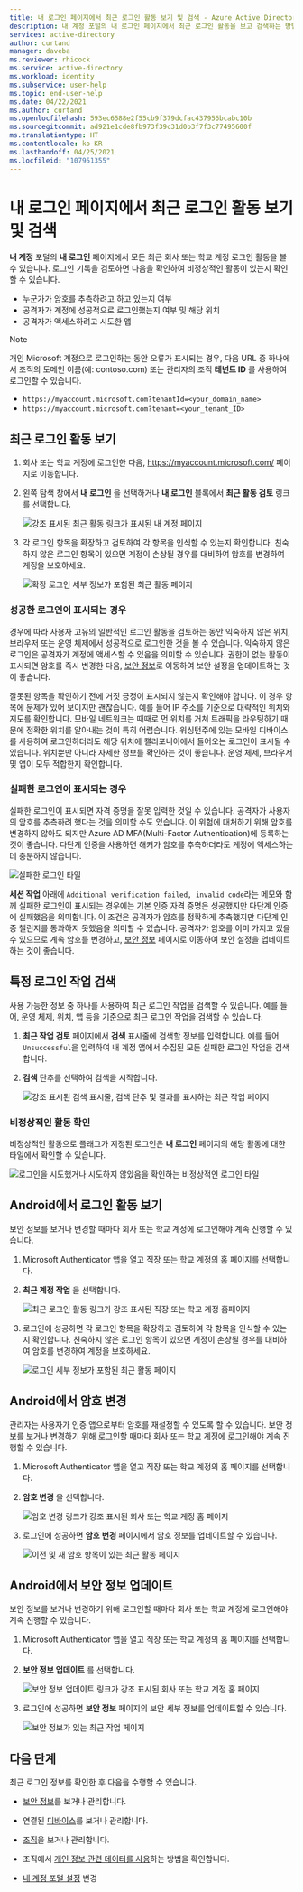 ```yaml
---
title: 내 로그인 페이지에서 최근 로그인 활동 보기 및 검색 - Azure Active Directory | Microsoft Docs
description: 내 계정 포털의 내 로그인 페이지에서 최근 로그인 활동을 보고 검색하는 방법을 자세히 설명합니다.
services: active-directory
author: curtand
manager: daveba
ms.reviewer: rhicock
ms.service: active-directory
ms.workload: identity
ms.subservice: user-help
ms.topic: end-user-help
ms.date: 04/22/2021
ms.author: curtand
ms.openlocfilehash: 593ec6588e2f55cb9f379dcfac437956bcabc10b
ms.sourcegitcommit: ad921e1cde8fb973f39c31d0b3f7f3c77495600f
ms.translationtype: HT
ms.contentlocale: ko-KR
ms.lasthandoff: 04/25/2021
ms.locfileid: "107951355"
---
```

# <a name="view-and-search-your-recent-sign-in-activity-from-the-my-sign-ins-page"></a>내 로그인 페이지에서 최근 로그인 활동 보기 및 검색

**내 계정** 포털의 **내 로그인** 페이지에서 모든 최근 회사 또는 학교 계정 로그인 활동을 볼 수 있습니다. 로그인 기록을 검토하면 다음을 확인하여 비정상적인 활동이 있는지 확인할 수 있습니다.

- 누군가가 암호를 추측하려고 하고 있는지 여부
- 공격자가 계정에 성공적으로 로그인했는지 여부 및 해당 위치
- 공격자가 액세스하려고 시도한 앱

>[!Note]
> 개인 Microsoft 계정으로 로그인하는 동안 오류가 표시되는 경우, 다음 URL 중 하나에서 조직의 도메인 이름(예: contoso.com) 또는 관리자의 조직 **테넌트 ID** 를 사용하여 로그인할 수 있습니다.
>
>   - `https://myaccount.microsoft.com?tenantId=<your_domain_name>`
>   - `https://myaccount.microsoft.com?tenant=<your_tenant_ID>`

## <a name="view-your-recent-sign-in-activity"></a>최근 로그인 활동 보기

1. 회사 또는 학교 계정에 로그인한 다음, https://myaccount.microsoft.com/ 페이지로 이동합니다.

1. 왼쪽 탐색 창에서 **내 로그인** 을 선택하거나 **내 로그인** 블록에서 **최근 활동 검토** 링크를 선택합니다.

    ![강조 표시된 최근 활동 링크가 표시된 내 계정 페이지](media/my-account-portal/my-account-portal-sign-ins.png)

1. 각 로그인 항목을 확장하고 검토하여 각 항목을 인식할 수 있는지 확인합니다. 친숙하지 않은 로그인 항목이 있으면 계정이 손상될 경우를 대비하여 암호를 변경하여 계정을 보호하세요.

    ![확장 로그인 세부 정보가 포함된 최근 활동 페이지](media/my-account-portal-sign-ins-page/recent-activity.png)

### <a name="if-you-see-a-successful-sign-in"></a>성공한 로그인이 표시되는 경우

경우에 따라 사용자 고유의 일반적인 로그인 활동을 검토하는 동안 익숙하지 않은 위치, 브라우저 또는 운영 체제에서 성공적으로 로그인한 것을 볼 수 있습니다. 익숙하지 않은 로그인은 공격자가 계정에 액세스할 수 있음을 의미할 수 있습니다. 권한이 없는 활동이 표시되면 암호를 즉시 변경한 다음, [보안 정보](https://mysignins.microsoft.com/security-info)로 이동하여 보안 설정을 업데이트하는 것이 좋습니다.

잘못된 항목을 확인하기 전에 거짓 긍정이 표시되지 않는지 확인해야 합니다. 이 경우 항목에 문제가 있어 보이지만 괜찮습니다. 예를 들어 IP 주소를 기준으로 대략적인 위치와 지도를 확인합니다. 모바일 네트워크는 때때로 먼 위치를 거쳐 트래픽을 라우팅하기 때문에 정확한 위치를 알아내는 것이 특히 어렵습니다. 워싱턴주에 있는 모바일 디바이스를 사용하여 로그인하더라도 해당 위치에 캘리포니아에서 들어오는 로그인이 표시될 수 있습니다. 위치뿐만 아니라 자세한 정보를 확인하는 것이 좋습니다. 운영 체제, 브라우저 및 앱이 모두 적합한지 확인합니다.

### <a name="if-you-see-an-unsuccessful-sign-in"></a>실패한 로그인이 표시되는 경우

실패한 로그인이 표시되면 자격 증명을 잘못 입력한 것일 수 있습니다. 공격자가 사용자의 암호를 추측하려 했다는 것을 의미할 수도 있습니다. 이 위험에 대처하기 위해 암호를 변경하지 않아도 되지만 Azure AD MFA(Multi-Factor Authentication)에 등록하는 것이 좋습니다. 다단계 인증을 사용하면 해커가 암호를 추측하더라도 계정에 액세스하는 데 충분하지 않습니다.

![실패한 로그인 타일](media/my-account-portal-sign-ins-page/unsuccessful.png)

**세션 작업** 아래에 `Additional verification failed, invalid code`라는 메모와 함께 실패한 로그인이 표시되는 경우에는 기본 인증 자격 증명은 성공했지만 다단계 인증에 실패했음을 의미합니다. 이 조건은 공격자가 암호를 정확하게 추측했지만 다단계 인증 챌린지를 통과하지 못했음을 의미할 수 있습니다. 공격자가 암호를 이미 가지고 있을 수 있으므로 계속 암호를 변경하고, [보안 정보](https://mysignins.microsoft.com/security-info) 페이지로 이동하여 보안 설정을 업데이트하는 것이 좋습니다.

## <a name="search-for-specific-sign-in-activity"></a>특정 로그인 작업 검색

사용 가능한 정보 중 하나를 사용하여 최근 로그인 작업을 검색할 수 있습니다. 예를 들어, 운영 체제, 위치, 앱 등을 기준으로 최근 로그인 작업을 검색할 수 있습니다.

1. **최근 작업 검토** 페이지에서 **검색** 표시줄에 검색할 정보를 입력합니다. 예를 들어 `Unsuccessful`을 입력하여 내 계정 앱에서 수집된 모든 실패한 로그인 작업을 검색합니다.

2. **검색** 단추를 선택하여 검색을 시작합니다.

    ![강조 표시된 검색 표시줄, 검색 단추 및 결과를 표시하는 최근 작업 페이지](media/my-account-portal-sign-ins-page/sign-in-search.png)

### <a name="confirm-unusual-activity"></a>비정상적인 활동 확인

비정상적인 활동으로 플래그가 지정된 로그인은 **내 로그인** 페이지의 해당 활동에 대한 타일에서 확인할 수 있습니다.

![로그인을 시도했거나 시도하지 않았음을 확인하는 비정상적인 로그인 타일](media/my-account-portal-sign-ins-page/this-wasnt-me.png)

## <a name="view-sign-in-activity-on-android"></a>Android에서 로그인 활동 보기

보안 정보를 보거나 변경할 때마다 회사 또는 학교 계정에 로그인해야 계속 진행할 수 있습니다.

1. Microsoft Authenticator 앱을 열고 직장 또는 학교 계정의 홈 페이지를 선택합니다.

1. **최근 계정 작업** 을 선택합니다.

    ![최근 로그인 활동 링크가 강조 표시된 직장 또는 학교 계정 홈페이지](media/my-account-portal-sign-ins-page/android-recent-activity.png)

1. 로그인에 성공하면 각 로그인 항목을 확장하고 검토하여 각 항목을 인식할 수 있는지 확인합니다. 친숙하지 않은 로그인 항목이 있으면 계정이 손상될 경우를 대비하여 암호를 변경하여 계정을 보호하세요.

    ![로그인 세부 정보가 포함된 최근 활동 페이지](media/my-account-portal-sign-ins-page/android-activity-page.png)

## <a name="change-your-password-on-android"></a>Android에서 암호 변경

관리자는 사용자가 인증 앱으로부터 암호를 재설정할 수 있도록 할 수 있습니다. 보안 정보를 보거나 변경하기 위해 로그인할 때마다 회사 또는 학교 계정에 로그인해야 계속 진행할 수 있습니다.

1. Microsoft Authenticator 앱을 열고 직장 또는 학교 계정의 홈 페이지를 선택합니다.

1. **암호 변경** 을 선택합니다.

    ![암호 변경 링크가 강조 표시된 회사 또는 학교 계정 홈 페이지](media/my-account-portal-sign-ins-page/android-change-password.png)

1. 로그인에 성공하면 **암호 변경** 페이지에서 암호 정보를 업데이트할 수 있습니다.

    ![이전 및 새 암호 항목이 있는 최근 활동 페이지](media/my-account-portal-sign-ins-page/android-password-page.png)

## <a name="update-security-info-on-android"></a>Android에서 보안 정보 업데이트

보안 정보를 보거나 변경하기 위해 로그인할 때마다 회사 또는 학교 계정에 로그인해야 계속 진행할 수 있습니다.

1. Microsoft Authenticator 앱을 열고 직장 또는 학교 계정의 홈 페이지를 선택합니다.

1. **보안 정보 업데이트** 를 선택합니다.

    ![보안 정보 업데이트 링크가 강조 표시된 회사 또는 학교 계정 홈 페이지](media/my-account-portal-sign-ins-page/android-update-security-info.png)

1. 로그인에 성공하면 **보안 정보** 페이지의 보안 세부 정보를 업데이트할 수 있습니다.

    ![보안 정보가 있는 최근 작업 페이지](media/my-account-portal-sign-ins-page/android-security-info-page.png)

## <a name="next-steps"></a>다음 단계

최근 로그인 정보를 확인한 후 다음을 수행할 수 있습니다.

- [보안 정보](./security-info-setup-signin.md)를 보거나 관리합니다.

- 연결된 [디바이스](my-account-portal-devices-page.md)를 보거나 관리합니다.

- [조직](my-account-portal-organizations-page.md)을 보거나 관리합니다.

- 조직에서 [개인 정보 관련 데이터를 사용](my-account-portal-privacy-page.md)하는 방법을 확인합니다.

- [내 계정 포털 설정](my-account-portal-settings.md) 변경